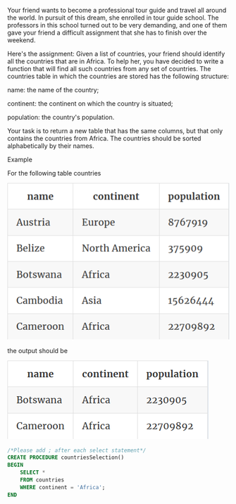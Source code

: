 Your friend wants to become a professional tour guide and travel all around the world. In pursuit of this dream, she enrolled in tour guide school. The professors in this school turned out to be very demanding, and one of them gave your friend a difficult assignment that she has to finish over the weekend.

Here's the assignment: Given a list of countries, your friend should identify all the countries that are in Africa. To help her, you have decided to write a function that will find all such countries from any set of countries. The countries table in which the countries are stored has the following structure:

name: the name of the country;

continent: the continent on which the country is situated;

population: the country's population.

Your task is to return a new table that has the same columns, but that only contains the countries from Africa. The countries should be sorted alphabetically by their names.

Example

For the following table countries

![title](P02-1.png)

the output should be

![title](P02-2.png)

```sql
/*Please add ; after each select statement*/
CREATE PROCEDURE countriesSelection()
BEGIN
    SELECT *
    FROM countries
    WHERE continent = 'Africa';
END
```